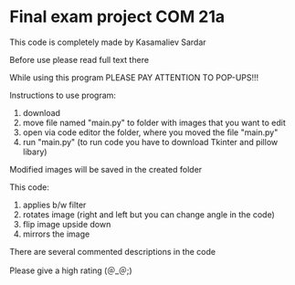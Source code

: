 # Final exam project COM 21a
This code is completely made by Kasamaliev Sardar

Before use please read full text there

While using this program PLEASE PAY ATTENTION TO POP-UPS!!!


Instructions to use program:
1. download 
2. move file named "main.py" to folder with images that you want to edit
3. open via code editor the folder, where you moved the file "main.py" 
4. run "main.py" (to run code you have to download Tkinter and pillow libary)


Modified images will be saved in the created folder

This code: 
1. applies b/w filter
2. rotates image (right and left but you can change angle in the code) 
3. flip image upside down
4. mirrors the image




There are several commented descriptions in the code 


Please give a high rating (＠_＠;)
